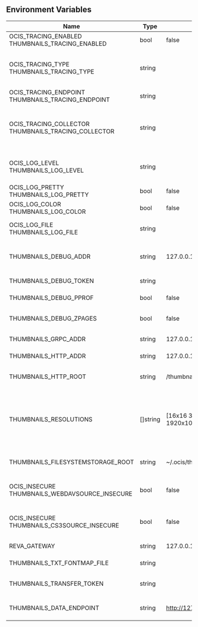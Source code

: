 ## Environment Variables

| Name | Type | Default Value | Description |
|------|------|---------------|-------------|
| OCIS_TRACING_ENABLED<br/>THUMBNAILS_TRACING_ENABLED | bool | false | Activates tracing.|
| OCIS_TRACING_TYPE<br/>THUMBNAILS_TRACING_TYPE | string |  | The type of tracing. Defaults to "", which is the same as "jaeger". Allowed tracing types are "jaeger" and "" as of now.|
| OCIS_TRACING_ENDPOINT<br/>THUMBNAILS_TRACING_ENDPOINT | string |  | The endpoint of the tracing agent.|
| OCIS_TRACING_COLLECTOR<br/>THUMBNAILS_TRACING_COLLECTOR | string |  | The HTTP endpoint for sending spans directly to a collector, i.e. http://jaeger-collector:14268/api/traces. Only used if the tracing endpoint is unset.|
| OCIS_LOG_LEVEL<br/>THUMBNAILS_LOG_LEVEL | string |  | The log level. Valid values are: "panic", "fatal", "error", "warn", "info", "debug", "trace".|
| OCIS_LOG_PRETTY<br/>THUMBNAILS_LOG_PRETTY | bool | false | Activates pretty log output.|
| OCIS_LOG_COLOR<br/>THUMBNAILS_LOG_COLOR | bool | false | Activates colorized log output.|
| OCIS_LOG_FILE<br/>THUMBNAILS_LOG_FILE | string |  | The path to the log file. Activates logging to this file if set.|
| THUMBNAILS_DEBUG_ADDR | string | 127.0.0.1:9189 | Bind address of the debug server, where metrics, health, config and debug endpoints will be exposed.|
| THUMBNAILS_DEBUG_TOKEN | string |  | Token to secure the metrics endpoint.|
| THUMBNAILS_DEBUG_PPROF | bool | false | Enables pprof, which can be used for profiling.|
| THUMBNAILS_DEBUG_ZPAGES | bool | false | Enables zpages, which can be used for collecting and viewing in-memory traces.|
| THUMBNAILS_GRPC_ADDR | string | 127.0.0.1:9185 | The address off the grpc service.|
| THUMBNAILS_HTTP_ADDR | string | 127.0.0.1:9186 | The bind address of the HTTP service.|
| THUMBNAILS_HTTP_ROOT | string | /thumbnails | Subdirectory that serves as the root for this HTTP service.|
| THUMBNAILS_RESOLUTIONS | []string | [16x16 32x32 64x64 128x128 1920x1080 3840x2160 7680x4320] | The supported target resolutions in the format WidthxHeight e.g. 32x32. You can define any resolution as required and separate multiple resolutions by blank or comma.|
| THUMBNAILS_FILESYSTEMSTORAGE_ROOT | string | ~/.ocis/thumbnails | The directory where the filesystem storage will store the thumbnails.|
| OCIS_INSECURE<br/>THUMBNAILS_WEBDAVSOURCE_INSECURE | bool | false | Ignore untrusted SSL certificates when connecting to the webdav source.|
| OCIS_INSECURE<br/>THUMBNAILS_CS3SOURCE_INSECURE | bool | false | Ignore untrusted SSL certificates when connecting to the CS3 source.|
| REVA_GATEWAY | string | 127.0.0.1:9142 | The CS3 gateway endpoint.|
| THUMBNAILS_TXT_FONTMAP_FILE | string |  | The path to a font file for txt thumbnails.|
| THUMBNAILS_TRANSFER_TOKEN | string |  | The secret to sign JWT to download the actual thumbnail file.|
| THUMBNAILS_DATA_ENDPOINT | string | http://127.0.0.1:9186/thumbnails/data | The HTTP endpoint where the actual thumbnail file can be downloaded.|
